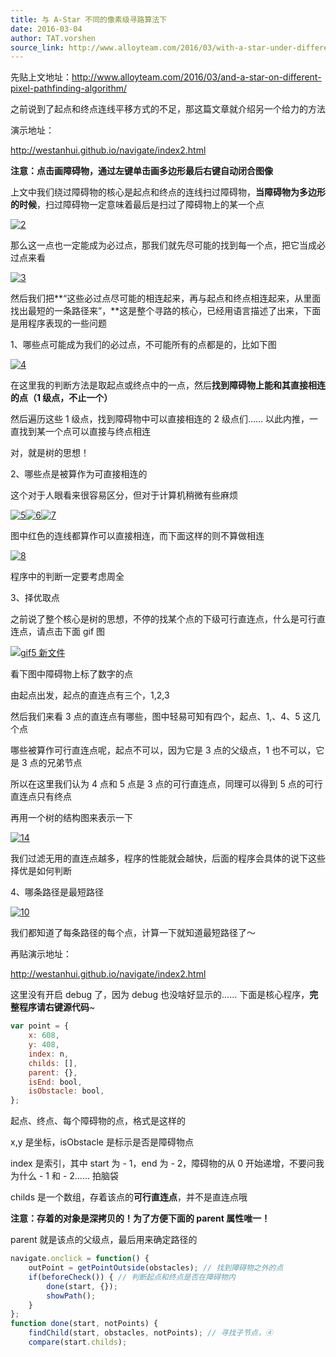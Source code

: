 ```yaml
---
title: 与 A-Star 不同的像素级寻路算法下
date: 2016-03-04
author: TAT.vorshen
source_link: http://www.alloyteam.com/2016/03/with-a-star-under-different-pixel-pathfinding-algorithm/
---
```


<!-- {% raw %} - for jekyll -->

先贴上文地址：<http://www.alloyteam.com/2016/03/and-a-star-on-different-pixel-pathfinding-algorithm/>

之前说到了起点和终点连线平移方式的不足，那这篇文章就介绍另一个给力的方法

演示地址：

<http://westanhui.github.io/navigate/index2.html>

**注意：点击画障碍物，通过左键单击画多边形最后右键自动闭合图像**

上文中我们绕过障碍物的核心是起点和终点的连线扫过障碍物，**当障碍物为多边形的时候**，扫过障碍物一定意味着最后是扫过了障碍物上的某一个点

[![2](http://www.alloyteam.com/wp-content/uploads/2016/02/21.png)](http://www.alloyteam.com/wp-content/uploads/2016/02/21.png)

那么这一点也一定能成为必过点，那我们就先尽可能的找到每一个点，把它当成必过点来看

[![3](http://www.alloyteam.com/wp-content/uploads/2016/02/31.png)](http://www.alloyteam.com/wp-content/uploads/2016/02/31.png)

然后我们把**“这些必过点尽可能的相连起来，再与起点和终点相连起来，从里面找出最短的一条路径来”，**这是整个寻路的核心，已经用语言描述了出来，下面是用程序表现的一些问题

1、哪些点可能成为我们的必过点，不可能所有的点都是的，比如下图

[![4](http://www.alloyteam.com/wp-content/uploads/2016/02/4-176x300.png)](http://www.alloyteam.com/wp-content/uploads/2016/02/4.png)

在这里我的判断方法是取起点或终点中的一点，然后**找到障碍物上能和其直接相连的点（1 级点，不止一个）**

然后遍历这些 1 级点，找到障碍物中可以直接相连的 2 级点们…… 以此内推，一直找到某一个点可以直接与终点相连

对，就是树的思想！

2、哪些点是被算作为可直接相连的

这个对于人眼看来很容易区分，但对于计算机稍微有些麻烦

[![5](http://www.alloyteam.com/wp-content/uploads/2016/02/51.png)](http://www.alloyteam.com/wp-content/uploads/2016/02/51.png)[![6](http://www.alloyteam.com/wp-content/uploads/2016/02/61.png)](http://www.alloyteam.com/wp-content/uploads/2016/02/61.png)[![7](http://www.alloyteam.com/wp-content/uploads/2016/02/71.png)](http://www.alloyteam.com/wp-content/uploads/2016/02/71.png)

图中红色的连线都算作可以直接相连，而下面这样的则不算做相连

[![8](http://www.alloyteam.com/wp-content/uploads/2016/02/81.png)](http://www.alloyteam.com/wp-content/uploads/2016/02/81.png)

程序中的判断一定要考虑周全

3、择优取点

之前说了整个核心是树的思想，不停的找某个点的下级可行直连点，什么是可行直连点，请点击下面 gif 图

[![gif5 新文件](http://www.alloyteam.com/wp-content/uploads/2016/02/gif5新文件-273x300.gif)](http://www.alloyteam.com/wp-content/uploads/2016/02/gif5新文件.gif)

看下图中障碍物上标了数字的点

由起点出发，起点的直连点有三个，1,2,3

然后我们来看 3 点的直连点有哪些，图中轻易可知有四个，起点、1,、4、5 这几个点

哪些被算作可行直连点呢，起点不可以，因为它是 3 点的父级点，1 也不可以，它是 3 点的兄弟节点

所以在这里我们认为 4 点和 5 点是 3 点的可行直连点，同理可以得到 5 点的可行直连点只有终点

再用一个树的结构图来表示一下

[![14](http://www.alloyteam.com/wp-content/uploads/2016/02/141-300x300.png)](http://www.alloyteam.com/wp-content/uploads/2016/02/141.png)

我们过滤无用的直连点越多，程序的性能就会越快，后面的程序会具体的说下这些择优是如何判断

4、哪条路径是最短路径

[![10](http://www.alloyteam.com/wp-content/uploads/2016/02/101-167x300.png)](http://www.alloyteam.com/wp-content/uploads/2016/02/101.png)

我们都知道了每条路径的每个点，计算一下就知道最短路径了～

再贴演示地址：

<http://westanhui.github.io/navigate/index2.html>

这里没有开启 debug 了，因为 debug 也没啥好显示的…… 下面是核心程序，**完整程序请右键源代码**~

```javascript
var point = {
    x: 608,
    y: 408,
    index: n,
    childs: [],
    parent: {},
    isEnd: bool,
    isObstacle: bool,
};
```

起点、终点、每个障碍物的点，格式是这样的

x,y 是坐标，isObstacle 是标示是否是障碍物点

index 是索引，其中 start 为 - 1，end 为 - 2，障碍物的从 0 开始递增，不要问我为什么 - 1 和 - 2…… 拍脑袋

childs 是一个数组，存着该点的**可行直连点**，并不是直连点哦

**注意：存着的对象是深拷贝的！为了方便下面的 parent 属性唯一！**

parent 就是该点的父级点，最后用来确定路径的

```javascript
navigate.onclick = function() {
    outPoint = getPointOutside(obstacles); // 找到障碍物之外的点
    if(beforeCheck()) { // 判断起点和终点是否在障碍物内
        done(start, {});
        showPath();
    }
};
function done(start, notPoints) {
    findChild(start, obstacles, notPoints); // 寻找子节点，④
    compare(start.childs);
```


<!-- {% endraw %} - for jekyll -->